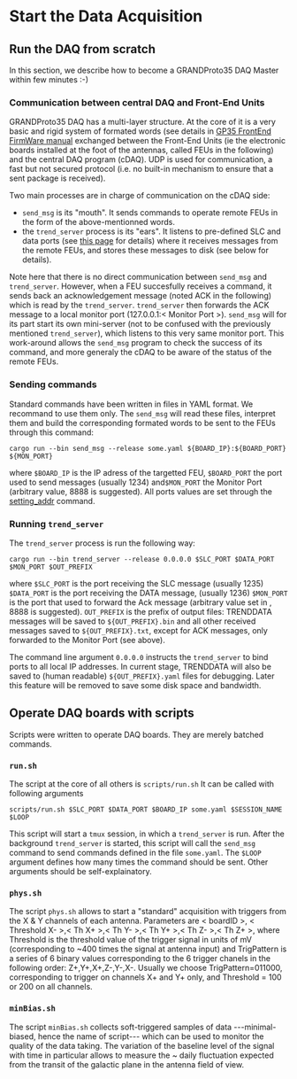 # Start the Data Acquisition

## Run the DAQ from scratch 
In this section, we describe how to become a GRANDProto35 DAQ Master within few minutes :-)


### Communication between central DAQ and Front-End Units
GRANDProto35 DAQ has a multi-layer structure. At the core of it is a very basic and rigid system of formated words (see details in [GP35 FrontEnd FirmWare manual](http://www.iap.fr/grand/wikigrand/index.php?title=File:TRENDDAQv23.pdf) exchanged between the Front-End Units (ie the electronic boards installed at the foot of the antennas, called FEUs in the following) and the central DAQ program (cDAQ). UDP is used for communication, a fast but not secured protocol (i.e. no built-in mechanism to ensure that a sent package is received).

Two main processes are in charge of communication on the cDAQ side:
- ```send_msg``` is its "mouth". It sends commands to operate remote FEUs in the form of the above-mentionned words. 
- the ```trend_server``` process is its "ears". It listens to pre-defined SLC and data ports (see 
        [this page](setting_addr.md)
       for details) where it receives messages from the remote FEUs, and stores these messages to disk (see below for details).

Note here that there is no direct communication between ```send_msg``` and ```trend_server```. However, when a FEU succesfully receives a command, it sends back an acknowledgement message (noted ACK in the following) which is read by the ```trend_server```. ```trend_server``` then forwards the ACK message to a local monitor port (127.0.0.1:< Monitor Port >). ```send_msg``` will for its part start its own mini-server (not to be confused with the previously mentioned ```trend_server```), which listens to this very same monitor port. This work-around allows the ```send_msg``` program to check the success of its command, and more generaly the cDAQ to be aware of the status of the remote FEUs.

### Sending commands

Standard commands have been written in files in YAML format. We recommand to use them only. The ```send_msg``` will read these files, interpret them and build the corresponding formated words to be sent to the FEUs through this command:
```
cargo run --bin send_msg --release some.yaml ${BOARD_IP}:${BOARD_PORT} ${MON_PORT}
```
where ```$BOARD_IP``` is the IP adress of the targetted FEU, ```$BOARD_PORT``` the port used to send messages (usually 1234) and```$MON_PORT``` the Monitor Port (arbitrary value, 8888 is suggested). All ports values are set through the [setting_addr](setting_addr.md) command.


### Running ```trend_server```

The ```trend_server``` process is run the following way:

```
cargo run --bin trend_server --release 0.0.0.0 $SLC_PORT $DATA_PORT $MON_PORT $OUT_PREFIX
```
where ```$SLC_PORT``` is the port receiving the SLC message (usually 1235)
```$DATA_PORT``` is the port receiving the DATA message, (usually 1236)
```$MON_PORT``` is the port that used to forward the Ack message (arbitrary value set in , 8888 is suggested).
```OUT_PREFIX``` is the prefix of output files: TRENDDATA messages will be saved to ```${OUT_PREFIX}.bin``` and all other received messages saved to ```${OUT_PREFIX}.txt```, except for ACK messages, only forwarded to the Monitor Port (see above).

The command line argument ```0.0.0.0``` instructs the ```trend_server``` to bind ports to all local IP addresses.
In current stage, TRENDDATA will also be saved to (human readable) ```${OUT_PREFIX}.yaml``` files for debugging.
Later this feature will be removed to save some disk space and bandwidth.



## Operate DAQ boards with scripts
Scripts were written to operate DAQ boards. They are merely batched commands.

### ```run.sh```
The script at the core of all others is ```scripts/run.sh```
It can be called with following arguments
```
scripts/run.sh $SLC_PORT $DATA_PORT $BOARD_IP some.yaml $SESSION_NAME $LOOP
``` 
This script will start a ```tmux``` session, in which a ```trend_server``` is run.
After the background ```trend_server``` is started, this script will call the ```send_msg``` command to send commands defined in the file ```some.yaml```. The ```$LOOP``` argument defines how many times the command should be sent. Other arguments should be self-explainatory.

### ```phys.sh```
The script ```phys.sh``` allows to start a "standard" acquisition with triggers from the X & Y channels of each antenna. Parameters are < boardID >, < Threshold X- >,< Th X+ >,< Th Y- >,< Th Y+ >,< Th Z- >,< Th Z+ >,<TrigPattern> where Threshold is the threshold value of the trigger signal in units of mV (corresponding to ~400 times the signal at antenna input) and TrigPattern is a series of 6 binary values corresponding to the 6 trigger chanels in the following order:  Z+,Y+,X+,Z-,Y-,X-. Usually we choose TrigPattern=011000, corresponding to trigger on channels X+ and Y+ only, and Threshold = 100 or 200 on all channels.

### ```minBias.sh```
The script ```minBias.sh``` collects soft-triggered samples of data ---minimal-biased, hence the name of script--- which can be used to monitor the quality of the data taking. The variation of the baseline level of the signal with time in particular allows to measure the ~ daily fluctuation expected from the transit of the galactic plane in the antenna field of view.

